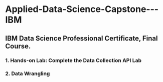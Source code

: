 # Applied-Data-Science-Capstone---IBM
## IBM Data Science Professional Certificate, Final Course.
### 1. Hands-on Lab: Complete the Data Collection API Lab
### 2. Data Wrangling
